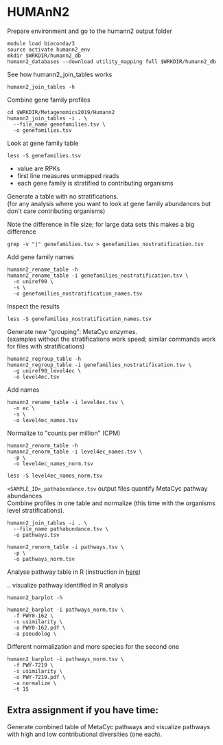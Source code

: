 # HUMAnN2
Prepare environment and go to the humann2 output folder
```
module load bioconda/3
source activate humann2_env
mkdir $WRKDIR/humann2_db
humann2_databases --download utility_mapping full $WRKDIR/humann2_db
```
See how humann2_join_tables works
```
humann2_join_tables -h
```

Combine gene family profiles
```
cd $WRKDIR/Metagenomics2019/Humann2
humann2_join_tables -i . \
  --file_name genefamilies.tsv \
  -o genefamilies.tsv
```

Look at gene family table
```
less -S genefamilies.tsv
```
 - value are RPKs
 - first line measures unmapped reads
 - each gene family is stratified to contributing organisms

Generate a table with no stratifications.  
(for any analysis where you want to look at gene family abundances but don't care contributing organisms)  

Note the difference in file size; for large data sets this makes a big difference
```
grep -v "|" genefamilies.tsv > genefamilies_nostratification.tsv
```

Add gene family names
```
humann2_rename_table -h
humann2_rename_table -i genefamilies_nostratification.tsv \
  -n uniref90 \
  -s \
  -o genefamilies_nostratification_names.tsv
```

Inspect the results
```
less -S genefamilies_nostratification_names.tsv
```

Generate new "grouping": MetaCyc enzymes.  
(examples without the stratifications work speed; similar commands work for files with stratifications)
```
humann2_regroup_table -h
humann2_regroup_table -i genefamilies_nostratification.tsv \
  -g uniref90_level4ec \
  -o level4ec.tsv
```
Add names
```
humann2_rename_table -i level4ec.tsv \
  -n ec \
  -s \
  -o level4ec_names.tsv
```
Normalize to "counts per million" (CPM)
```
humann2_renorm_table -h
humann2_renorm_table -i level4ec_names.tsv \
  -p \
  -o level4ec_names_norm.tsv

less -S level4ec_names_norm.tsv
```
`<SAMPLE_ID>_pathabundance.tsv` output files quantify MetaCyc pathway abundances  
Combine profiles in one table and normalize
(this time with the organisms level stratifications).

```
humann2_join_tables -i . \
  --file_name pathabundance.tsv \
  -o pathways.tsv

humann2_renorm_table -i pathways.tsv \
  -p \
  -o pathways_norm.tsv
```

Analyse pathway table in R (instruction in [here](/R_for_Humann2/README.md))

.. visualize pathway identified in R analysis

```
humann2_barplot -h

humann2_barplot -i pathways_norm.tsv \
  -f PWY0-162 \
  -s usimilarity \
  -o PWY0-162.pdf \
  -a pseudolog \
```

Different normalization and more species for the second one
```
humann2_barplot -i pathways_norm.tsv \
  -f PWY-7219 \
  -s usimilarity \
  -o PWY-7219.pdf \
  -a normalize \
  -t 15
```
## Extra assignment if you have time:
Generate combined table of MetaCyc pathways and visualize pathways with high and low contributional diversities (one each).
